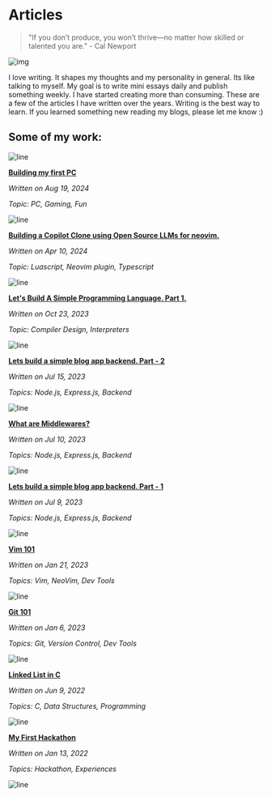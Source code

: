 # Articles


> "If you don’t produce, you won’t thrive—no matter how skilled or talented you are." - Cal Newport

![img](https://64.media.tumblr.com/8b868373b16c535b6494ea3f6a323030/499da71b41a48e3b-d6/s1280x1920/f98819182c7c4429ce02b30aac82de593c71b47b.gif)

I love writing. It shapes my thoughts and my personality in general. Its like talking to myself.
My goal is to write mini essays daily and publish something weekly. I have started creating more than consuming.
These are a few of the articles I have written over the years. Writing is the best way to learn. 
If you learned something new reading my blogs, please let me know :)

## Some of my work:

![line](https://user-images.githubusercontent.com/74038190/212284100-561aa473-3905-4a80-b561-0d28506553ee.gif)

__[Building my first PC](./articles/pcbuild)__

*Written on Aug 19, 2024*

*Topic: PC, Gaming, Fun*


![line](https://user-images.githubusercontent.com/74038190/212284100-561aa473-3905-4a80-b561-0d28506553ee.gif)

__[Building a Copilot Clone using Open Source LLMs for neovim.](./articles/opilot)__

*Written on Apr 10, 2024*

*Topic: Luascript, Neovim plugin, Typescript*

![line](https://user-images.githubusercontent.com/74038190/212284100-561aa473-3905-4a80-b561-0d28506553ee.gif)

__[Let's Build A Simple Programming Language. Part 1.](./articles/language1)__

*Written on Oct 23, 2023*

*Topic: Compiler Design, Interpreters*

![line](https://user-images.githubusercontent.com/74038190/212284100-561aa473-3905-4a80-b561-0d28506553ee.gif)

__[Lets build a simple blog app backend. Part - 2](./articles/masteringbackend2)__

*Written on Jul 15, 2023*

*Topics: Node.js, Express.js, Backend*

![line](https://user-images.githubusercontent.com/74038190/212284100-561aa473-3905-4a80-b561-0d28506553ee.gif)

__[What are Middlewares?](./articles/middlewares)__

*Written on Jul 10, 2023*

*Topics: Node.js, Express.js, Backend*

![line](https://user-images.githubusercontent.com/74038190/212284100-561aa473-3905-4a80-b561-0d28506553ee.gif)

__[Lets build a simple blog app backend. Part - 1](./articles/masteringbackend1)__

*Written on Jul 9, 2023*

*Topics: Node.js, Express.js, Backend*

![line](https://user-images.githubusercontent.com/74038190/212284100-561aa473-3905-4a80-b561-0d28506553ee.gif)

__[Vim 101](./articles/vim)__

*Written on Jan 21, 2023*

*Topics: Vim, NeoVim, Dev Tools*

![line](https://user-images.githubusercontent.com/74038190/212284100-561aa473-3905-4a80-b561-0d28506553ee.gif)

__[Git 101](./articles/git)__

*Written on Jan 6, 2023*

*Topics: Git, Version Control, Dev Tools*

![line](https://user-images.githubusercontent.com/74038190/212284100-561aa473-3905-4a80-b561-0d28506553ee.gif)

__[Linked List in C](./articles/linkedlist)__

*Written on Jun 9, 2022*

*Topics: C, Data Structures, Programming*

![line](https://user-images.githubusercontent.com/74038190/212284100-561aa473-3905-4a80-b561-0d28506553ee.gif)

__[My First Hackathon](./articles/hackathon)__

*Written on Jan 13, 2022*

*Topics: Hackathon, Experiences*

![line](https://user-images.githubusercontent.com/74038190/212284100-561aa473-3905-4a80-b561-0d28506553ee.gif)
